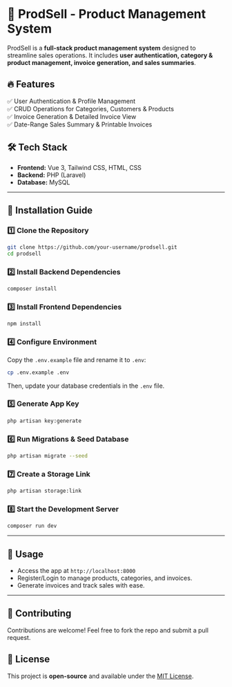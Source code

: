 # 🚀 ProdSell - Product Management System

ProdSell is a **full-stack product management system** designed to streamline sales operations. It includes **user authentication, category & product management, invoice generation, and sales summaries**.

## 🔥 Features

✅ User Authentication & Profile Management  
✅ CRUD Operations for Categories, Customers & Products  
✅ Invoice Generation & Detailed Invoice View  
✅ Date-Range Sales Summary & Printable Invoices

## 🛠️ Tech Stack

-   **Frontend:** Vue 3, Tailwind CSS, HTML, CSS
-   **Backend:** PHP (Laravel)
-   **Database:** MySQL

---

## 🚀 Installation Guide

### 1️⃣ Clone the Repository

```bash
git clone https://github.com/your-username/prodsell.git
cd prodsell
```

### 2️⃣ Install Backend Dependencies

```bash
composer install
```

### 3️⃣ Install Frontend Dependencies

```bash
npm install
```

### 4️⃣ Configure Environment

Copy the `.env.example` file and rename it to `.env`:

```bash
cp .env.example .env
```

Then, update your database credentials in the `.env` file.

### 5️⃣ Generate App Key

```bash
php artisan key:generate
```

### 6️⃣ Run Migrations & Seed Database

```bash
php artisan migrate --seed
```

### 7️⃣ Create a Storage Link

```bash
php artisan storage:link
```

### 8️⃣ Start the Development Server

```bash
composer run dev
```

---

## 🎯 Usage

-   Access the app at `http://localhost:8000`
-   Register/Login to manage products, categories, and invoices.
-   Generate invoices and track sales with ease.

---

## 📌 Contributing

Contributions are welcome! Feel free to fork the repo and submit a pull request.

## 📜 License

This project is **open-source** and available under the [MIT License](LICENSE).
